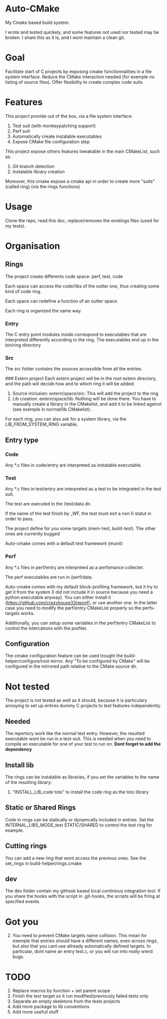 # Auto-CMake 
My Cmake based build system. 

I wrote and tested quickely, and some features not used nor tested may be broken. I share this as it is, and I wont maintain a clean git.

# Goal
Facilitate start of C projects by exposing cmake functionnalities in a file system interface. Reduce the CMake interaction needed (for exemple no listing of source files). Offer flexibility to create complex code suits

# Features
This project provide out of the box, via a file system interface:
1. Test suit (with monkeypatching support) 
2. Perf suit
4. Automatically create instalable executables 
1. Expose CMake file configuration step 

This project expose others features tweakable in the main CMakeList, such as:
1. Git branch detection
2. Instalable library creation


Moreover, this cmake expose a cmake api in order to create more "suits" (called ring) (via the rings functions)


# Usage
Clone the repo, read this doc, replace/removes the existings files (used for my tests).  

# Organisation

## Rings
The project create differents code space:  perf, test, code

Each space can access the code/libs of the outter one, thus creating some kind of code ring.

Each space can redefine a function of an outter space.

Each ring is organized the same way.

### Entry

The C entry point modules inside correspond to executables that are interpreted differently according to the ring. The executables end up in the bin/ring directory

### Src
The src folder contains the sources accessible from all the entries.

### Extern project 
Each extern project will be in the root extern directory, and the path will decide how and to which ring it will be added:
1. Source inclusion: extern/space/src: This will add the project to the ring 
2. Lib creation: extern/space/lib: Nothing will be done there. You have to manually create a library in the CMakelist, and add it to be linked against (see exemple in normal/lib CMakelist).

For each ring, you can also ask for a system library, via the LIB\_FROM\_SYSTEM\_RING variable.


## Entry type
### Code ###
Any \*.c files in code/entry are interpreted as instalable executable. 

### Test ###
Any \*.c files in test/entry are interpreted as a test to be integrated in the test suit. 

The test are executed in the /test/data dir. 
 
If the name of the test finish by \_WF, the test must exit a non 0 statut in order to pass.

The project define for you some targets (mem-test, build-test). The other ones are currently bugged

Auto-cmake comes with a default test framework (munit)

### Perf ###
Any \*.c files in perf/entry are interpreted as a perfomance collecter. 

The perf executables are run in /perf/data.

Auto-cmake comes with my default block-profiling framework, but it try to get it from the system (I did not include it in source because you need a python executable anyway). You can either install it (https://github.com/crazyhouse33/eprof), or use another one. In the latter case you need to modify the perf/entry CMakeList properly so the perfs-targets works.

Additionally, you can setup some variables in the perf/entry CMakeList to control the intercations with the profiler.


## Configuration
The cmake configuration feature can be used trought the build-helper/configure/root mirror. Any "To be configured by CMake" will be configured in the mirrored path relative to the CMake source dir.

# Not tested
The project is not tested as well as it should, because it is particulary annoying to set up entires dummy C projects to test features independently. 

## Needed
The repertory work like the normal test entry. However, the resulted executable wont be run in a test-suit. This is needed when you need to compile an executable for one of your test to run on. **Dont forget to add the dependency**

## Install lib
The rings can be instalable as libraries, if you set the variables to the name of the resulting library:
1. "INSTALL\_LIB\_code toto" to install the code ring as the toto library 

## Static or Shared Rings
Code in rings can be statically or dynamcally included in entries. Set the INTERNAL\_LIBS\_MODE\_test STATIC/SHARED to control the test ring for example.

## Cutting rings
You can add a new ring that wont access the previous ones. See the set\_rings in build-helper/rings.cmake

## dev
The dev folder contain my githook based local continious integration tool. If you share the hooks with the script in .git-hooks, the scripts will be firing at specified events.

# Got you
2. You need to prevent CMake targets name collision. This mean for exemple that entries should have a different names, even across rings, but also that you cant use allready automatically defined targets. In particular, dont name an entry test.c, or you will run into really wierd bugs.


# TODO
1. Replace macros by function + set parent scope
1. Finish the test target so it run modified/previously failed tests only
1. Separate an empty skeletons from the tests projects
1. Add more package to lib conventions
1. Add more usefull stuff





